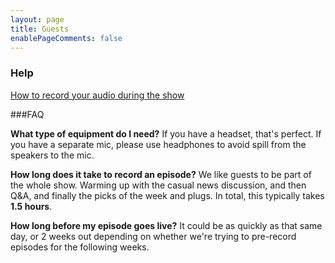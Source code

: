 ```yaml
---
layout: page
title: Guests
enablePageComments: false 
---
```


### Help

[How to record your audio during the show](audio-instructions/)

###FAQ

**What type of equipment do I need?** If you have a headset, that's perfect. If you have a separate mic, please use headphones to avoid spill from the speakers to the mic.

**How long does it take to record an episode?** We like guests to be part of the whole show. Warming up with the casual news discussion, and then Q&A, and finally the picks of the week and plugs. In total, this typically takes **1.5 hours**.

**How long before my episode goes live?** It could be as quickly as that same day, or 2 weeks out depending on whether we're trying to pre-record episodes for the following weeks.
